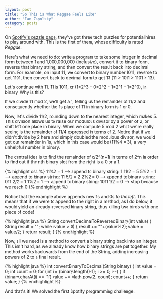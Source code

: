 ```yaml
---
layout: post
title: "So This is What Reggae Feels Like"
author: "Ian Zapolsky"
category: posts
---
```


On [Spotify's puzzle page][spotify], they've got three tech puzzles for potential hires
to play around with. This is the first of them, whose difficulty is rated *Reggae*.

Here's what we need to do: write a program to take some integer in decimal form
between 1 and 1,000,000,000 (inclusive), convert it to binary form, reverse that binary
string, and then convert the result back into decimal form. For example, on input 11, 
we convert to binary number 1011, reverse to get 1101, then convert back to decimal form
to get 13 (11 > 1011 > 1101 > 13).

Let's continue with 11. 11 is 1011, or (1\*2^3 + 0\*2^2 + 1\*2^1 + 1\*2^0), in binary. 
Why is this?

If we divide 11 mod 2, we'll get a 1, telling us the remainder of
11/2 and consequently whether the 1s place of 11 in binary form is 1 or 0.

Now, let's divide 11/2, rounding down to the nearest integer, which makes 5. 
This division allows us to raise our modulous divisor by a power of 2, or shift left 
one place in binary. When we compute 5 mod 2 what we're really seeing is the 
remainder of 11/4 expressed in terms of 2. Notice that if we didn't divide by 
2 here and simply doubled the modulous divisor, we would get our remainder in 1s, which
in this case would be (11%4 = 3), a very unhelpful number in binary. 

The central idea is to find the remainder of x/2^(n+1) in terms of 2^n in order
to find out if the nth binary slot from the right is a 0 or a 1.

{% highlight css %}
11%2 = 1 --> append to binary string: 1
11/2 = 5
5%2 = 1  --> append to binary string: 11
5/2 = 2
2%2 = 0  --> append to binary string: 011
2/2 = 1
1%2 = 1  --> append to binary string: 1011
1/2 = 0  --> stop because we reach 0
{% endhighlight %}

Notice that the example above appends new 1s and 0s _to the left_. This means that if we were 
to append to the right in a method, as I do below, it would yield an already-reversed binary string, 
thus killing two birds with one piece of code!

{% highlight java %}
String convertDecimalToReversedBinary(int value) {
	String result = "";
	while (value > 0) {
		result += ""+(value%2);
		value = value/2;
	}
	return result;
}
{% endhighlight %}

Now, all we need is a method to convert a binary string back into an integer. This isn't
hard, as we already know how binary strings are put together. My method works backwards
from the end of the String, adding increasing powers of 2 to a final result.

{% highlight java %}
int convertBinaryToDecimal(String binary) {
	int value = 0;
	int count = 0;
	for (int i = (binary.length()-1); i >= 0; i--) {
		if (binary.charAt(i) == '1')
			value += Math.pow(2, count);
		count++;
	}
	return value;
}
{% endhighlight %}

And that's it! We solved the first Spotify programming challenge.
	
[spotify]:https://www.spotify.com/us/jobs/tech/
